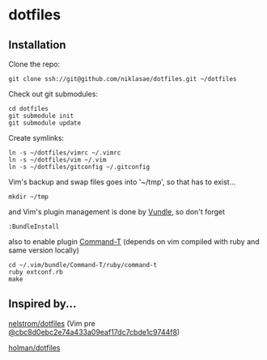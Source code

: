 dotfiles
========

## Installation ##

Clone the repo:

    git clone ssh://git@github.com/niklasae/dotfiles.git ~/dotfiles

Check out git submodules:

    cd dotfiles
    git submodule init
    git submodule update

Create symlinks:

    ln -s ~/dotfiles/vimrc ~/.vimrc
    ln -s ~/dotfiles/vim ~/.vim
    ln -s ~/dotfiles/gitconfig ~/.gitconfig

Vim's backup and swap files goes into '~/tmp', so that has to exist...

    mkdir ~/tmp

and Vim's plugin management is done by [Vundle](https://github.com/gmarik/vundle), so don't forget

    :BundleInstall
    
also to enable plugin [Command-T](https://github.com/wincent/Command-T) (depends on vim compiled with ruby and same version locally)

    cd ~/.vim/bundle/Command-T/ruby/command-t
    ruby extconf.rb
    make

## Inspired by... ##

[nelstrom/dotfiles](https://github.com/nelstrom/dotfiles) (Vim pre [@cbc8d0ebc2e74a433a09eaf17dc7cbde1c9744f8](https://github.com/holman/dotfiles/commit/cbc8d0ebc2e74a433a09eaf17dc7cbde1c9744f8))

[holman/dotfiles](https://github.com/holman/dotfiles)

